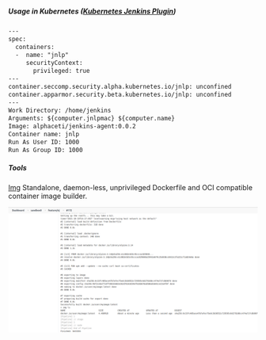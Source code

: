 ##### Usage in Kubernetes ([Kubernetes Jenkins Plugin](https://plugins.jenkins.io/kubernetes/))
```
---
spec:
  containers:
  -  name: "jnlp"
     securityContext:
       privileged: true
---
container.seccomp.security.alpha.kubernetes.io/jnlp: unconfined
container.apparmor.security.beta.kubernetes.io/jnlp: unconfined
---
Work Directory: /home/jenkins
Arguments: ${computer.jnlpmac} ${computer.name} 
Image: alphaceti/jenkins-agent:0.0.2
Container name: jnlp
Run As User ID: 1000
Run As Group ID: 1000
```
##### Tools

[Img](https://github.com/genuinetools/img) Standalone, daemon-less, unprivileged Dockerfile and OCI compatible container image builder.

<a href="./img/Jenkins.png"><img src="./img/Jenkins.png" title="pylint"></a>
